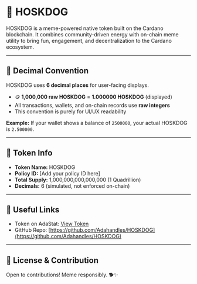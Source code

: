 
# 🐶 HOSKDOG

HOSKDOG is a meme-powered native token built on the Cardano blockchain. It combines community-driven energy with on-chain meme utility to bring fun, engagement, and decentralization to the Cardano ecosystem.

---

## 💠 Decimal Convention

HOSKDOG uses **6 decimal places** for user-facing displays.

- 🪙 **1,000,000 raw HOSKDOG** = **1.000000 HOSKDOG** (displayed)
- All transactions, wallets, and on-chain records use **raw integers**
- This convention is purely for UI/UX readability

**Example:**
If your wallet shows a balance of `2500000`, your actual HOSKDOG is `2.500000`.

---

## 📄 Token Info

- **Token Name:** HOSKDOG
- **Policy ID:** [Add your policy ID here]
- **Total Supply:** 1,000,000,000,000,000 (1 Quadrillion)
- **Decimals:** 6 (simulated, not enforced on-chain)

---

## 🔗 Useful Links

- Token on AdaStat: [View Token](https://adastat.net/tokens/9560f81458d28648d9261d180ee2b10afcf6b2305909d367f8f9f0ad484b4447)
- GitHub Repo: [https://github.com/Adahandles/HOSKDOG](https://github.com/Adahandles/HOSKDOG)

---

## 🧠 License & Contribution

Open to contributions! Meme responsibly. 🐕✨

